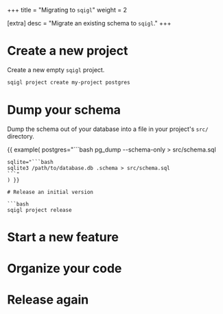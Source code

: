 +++
title = "Migrating to `sqigl`"
weight = 2

[extra]
desc = "Migrate an existing schema to `sqigl`."
+++

# Create a new project

Create a new empty `sqigl` project.

```bash
sqigl project create my-project postgres
```

# Dump your schema

Dump the schema out of your database into a file in your project's `src/` directory.

{{ example(
postgres="```bash
pg_dump --schema-only > src/schema.sql
```",
sqlite="```bash
sqlite3 /path/to/database.db .schema > src/schema.sql
```"
) }}

# Release an initial version

```bash
sqigl project release
```

# Start a new feature

# Organize your code

# Release again

